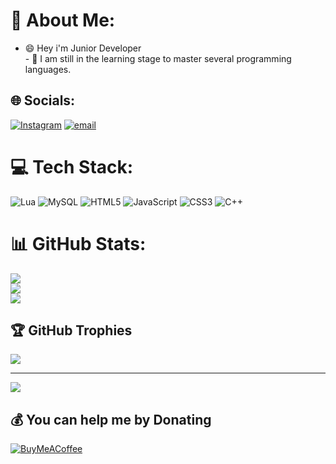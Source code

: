 # 💫 About Me:
- 😄 Hey i'm Junior Developer<br>- 💬 I am still in the learning stage to master several programming languages.


## 🌐 Socials:
[![Instagram](https://img.shields.io/badge/Instagram-%23E4405F.svg?logo=Instagram&logoColor=white)](https://instagram.com/hmd.alnk) [![email](https://img.shields.io/badge/Email-D14836?logo=gmail&logoColor=white)](mailto:runcandela@gmail.com) 

# 💻 Tech Stack:
![Lua](https://img.shields.io/badge/lua-%232C2D72.svg?style=for-the-badge&logo=lua&logoColor=white) ![MySQL](https://img.shields.io/badge/mysql-4479A1.svg?style=for-the-badge&logo=mysql&logoColor=white) ![HTML5](https://img.shields.io/badge/html5-%23E34F26.svg?style=for-the-badge&logo=html5&logoColor=white) ![JavaScript](https://img.shields.io/badge/javascript-%23323330.svg?style=for-the-badge&logo=javascript&logoColor=%23F7DF1E) ![CSS3](https://img.shields.io/badge/css3-%231572B6.svg?style=for-the-badge&logo=css3&logoColor=white) ![C++](https://img.shields.io/badge/c++-%2300599C.svg?style=for-the-badge&logo=c%2B%2B&logoColor=white)
# 📊 GitHub Stats:
![](https://github-readme-stats.vercel.app/api?username=Allan4u&theme=dark&hide_border=false&include_all_commits=false&count_private=false)<br/>
![](https://nirzak-streak-stats.vercel.app/?user=Allan4u&theme=dark&hide_border=false)<br/>
![](https://github-readme-stats.vercel.app/api/top-langs/?username=Allan4u&theme=dark&hide_border=false&include_all_commits=false&count_private=false&layout=compact)

## 🏆 GitHub Trophies
![](https://github-profile-trophy.vercel.app/?username=Allan4u&theme=radical&no-frame=false&no-bg=true&margin-w=4)

---
[![](https://visitcount.itsvg.in/api?id=Allan4u&icon=0&color=1)](https://visitcount.itsvg.in)

  ## 💰 You can help me by Donating
  [![BuyMeACoffee](https://img.shields.io/badge/Buy%20Me%20a%20Coffee-ffdd00?style=for-the-badge&logo=buy-me-a-coffee&logoColor=black)](https://buymeacoffee.com/https://bagibagi.co/Allan4u) 

  
<!-- Proudly created with GPRM ( https://gprm.itsvg.in ) -->
